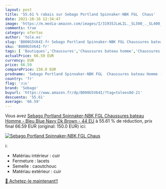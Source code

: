 ```yaml
---
layout: post
title: '55.61 % rabais sur Sebago Portland Spinnaker-NBK FGL  Chaus'
date: 2021-10-16 12:34:47
image: 'https://m.media-amazon.com/images/I/31935JLmLIL._SL500_._SL400_.jpg'
comments: true
category: ofertas
author: 'tole.es'
slug: 'B000G5V64I-fr Sebago Portland Spinnaker-NBK FGL Chaussures bateau Homme...'
sku: 'B000G5V64I-fr'
tags: [ 'Boutiques','Chaussures','Chaussures bateau homme','Chaussures et Sacs','Chaussures homme','Custom Stores','sebago', ]
actualPrice: 66.59 EUR
currency: EUR
price: 66.59
comparePrice: 150.0 EUR
prodname: 'Sebago Portland Spinnaker-NBK FGL  Chaussures bateau Homme - Bleu  Blue Navy Dk Brown  - 44 EU'
country: 'fr'
flag: '🇫🇷'
brand: 'Sebago'
buyurl: 'https://www.amazon.fr/dp/B000G5V64I/?tag=tolees0d-21'
descuento: '55.61'
average: '66.59'
---
```


Vous avez [Sebago Portland Spinnaker-NBK FGL  Chaussures bateau Homme - Bleu  Blue Navy Dk Brown  - 44 EU](https://www.amazon.fr/dp/B000G5V64I/?tag=tolees0d-21)  à  55.61 % de réduction, prix final  66.59 EUR (original: 150.0 EUR) ici:

[![Sebago Portland Spinnaker-NBK FGL  Chaus](https://m.media-amazon.com/images/I/31935JLmLIL._SL500_._SL400_.jpg)](https://www.amazon.fr/dp/B000G5V64I/?tag=tolees0d-21)

ℹ️:

- Matériau intérieur : cuir
- Fermeture : lacets
- Semelle : caoutchouc
- Matériau extérieur : cuir

[🛒 Achetez-le maintenant!!](https://www.amazon.fr/dp/B000G5V64I/?tag=tolees0d-21)

